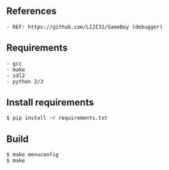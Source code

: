 ## References
~~~
- REF: https://github.com/LIJI32/SameBoy (debugger)
~~~

## Requirements
	- gcc
	- make
	- sdl2
	- python 2/3

## Install requirements
~~~
$ pip install -r requirements.txt
~~~

## Build
~~~
$ make menuconfig
$ make
~~~
